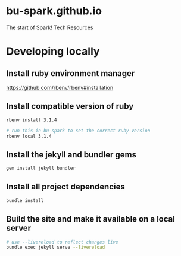 # bu-spark.github.io
The start of Spark! Tech Resources

# Developing locally

## Install ruby environment manager

https://github.com/rbenv/rbenv#installation

## Install compatible version of ruby
```bash
rbenv install 3.1.4
```

```bash
# run this in bu-spark to set the correct ruby version
rbenv local 3.1.4
```

## Install the jekyll and bundler gems

```bash
gem install jekyll bundler
```

## Install all project dependencies

```bash
bundle install
```

## Build the site and make it available on a local server
```bash
# use --livereload to reflect changes live
bundle exec jekyll serve --livereload
```